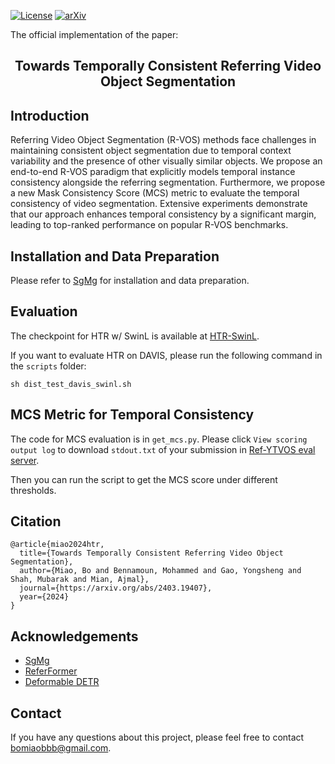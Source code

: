 [![License](https://img.shields.io/badge/license-CC--BY--NC%204.0-green)](https://creativecommons.org/licenses/by-nc/4.0/)
[![arXiv](https://img.shields.io/badge/cs.CV-%09arXiv%3A2205.00823-red)](https://arxiv.org/abs/2403.19407)


The official implementation of the paper: 

<div align="center">
<h2>
<b>
Towards Temporally Consistent Referring Video Object Segmentation
</b>
</h2>
</div>

## Introduction

Referring Video Object Segmentation (R-VOS) methods face challenges in maintaining consistent object segmentation due to temporal context variability and the presence of other visually similar objects. 
We propose an end-to-end R-VOS paradigm that explicitly models temporal instance consistency alongside the referring segmentation. 
Furthermore, we propose a new Mask Consistency Score (MCS) metric to evaluate the temporal consistency of video segmentation. Extensive experiments demonstrate that our approach enhances temporal consistency by a significant margin, leading to top-ranked performance on popular R-VOS benchmarks.
## Installation and Data Preparation

Please refer to [SgMg](https://github.com/bo-miao/SgMg) for installation and data preparation.

## Evaluation

The checkpoint for HTR w/ SwinL is available at  [HTR-SwinL](https://drive.google.com/file/d/1dfUuU67NyHV302KfPYMw286nk5VebjG7/view?usp=sharing).

If you want to evaluate HTR on DAVIS, please run the following command in the `scripts` folder:

```
sh dist_test_davis_swinl.sh
```


## MCS Metric for Temporal Consistency

The code for MCS evaluation is in `get_mcs.py`. 
Please click `View scoring output log` to download `stdout.txt` of your submission in [Ref-YTVOS eval server](https://codalab.lisn.upsaclay.fr/competitions/3282).

Then you can run the script to get the MCS score under different thresholds.

## Citation

```
@article{miao2024htr,
  title={Towards Temporally Consistent Referring Video Object Segmentation},
  author={Miao, Bo and Bennamoun, Mohammed and Gao, Yongsheng and Shah, Mubarak and Mian, Ajmal},
  journal={https://arxiv.org/abs/2403.19407},
  year={2024}
}
```

## Acknowledgements

- [SgMg](https://github.com/bo-miao/SgMg)
- [ReferFormer](https://github.com/wjn922/ReferFormer)
- [Deformable DETR](https://github.com/fundamentalvision/Deformable-DETR)

## Contact
If you have any questions about this project, please feel free to contact bomiaobbb@gmail.com.


